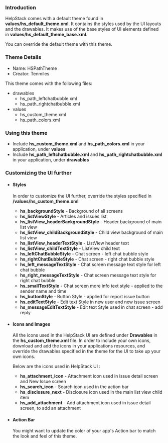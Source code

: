 ### Introduction

HelpStack comes with a default theme found in **values/hs_default_theme.xml**. It contains the styles used by the UI layouts and the drawables. It makes use of the base styles of UI elements defined in **values/hs_default_theme_base.xml**. 

You can override the default theme with this theme.

### Theme Details

- Name: HSPathTheme
- Creator: Tenmiles

This theme comes with the following files:
- drawables
  - hs_path_leftchatbubble.xml
  - hs_path_rightchatbubble.xml
- values
  - hs_custom_theme.xml
  - hs_path_colors.xml

### Using this theme

- Include **hs_custom_theme.xml** and **hs_path_colors.xml** in your application, under **values**
- Include **hs_path_leftchatbubble.xml** and **hs_path_rightchatbubble.xml** in your application, under **drawables**

### Customizing the UI further

- #### Styles
  In order to customize the UI further, override the styles specified in **/values/hs_custom_theme.xml** 

  - **hs_backgroundStyle** - Background of all screens
  - **hs_listViewStyle** - Articles and issues list
  - **hs_listView_headerBackgroundStyle** - Header background of main list view
  - **hs_listView_childBackgroundStyle** - Child view background of main list view
  - **hs_listView_headerTextStyle** - ListView header text
  - **hs_listView_childTextStyle** - ListView child text
  - **hs_leftChatBubbleStyle** - Chat screen - left chat bubble style
  - **hs_rightChatBubbleStyle** - Chat screen - right chat bubble style
  - **hs_left_messageTextStyle** - Chat screen message text style for left chat bubble
  - **hs_right_messageTextStyle** - Chat screen message text style for right chat bubble
  - **hs_smallTextStyle** - Chat screen more info text style - applied to the sender name and time
  - **hs_buttonStyle** - Button Style - applied for report issue button 
  - **hs_editTextStyle** - Edit text Style in new user and new issue screen
  - **hs_messageEditTextStyle** - Edit text Style used in chat screen - add reply


- #### Icons and Images

  All the icons used in the HelpStack UI are defined under **Drawables** in the **hs_custom_theme.xml** file. In order to include your own icons, download and add the icons in your applications resources, and override the drawables specified in the theme for the UI to take up your own icons.
  
  Below are the icons used in HelpStack UI  :

  - **hs_attachment_icon** - Attachment icon used in issue detail screen and New Issue screen
  - **hs_search_icon** - Search icon used in the action bar
  - **hs_disclosure_next** - Disclosure icon used in the main list view child item
  - **hs_add_attachment** - Add attachment icon used in issue detail screen, to add an attachment


- #### Action Bar

  You might want to update the color of your app's Action bar to match the look and feel of this theme.
